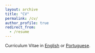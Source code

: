 ```yaml
---
layout: archive
title: "CV"
permalink: /cv/
author_profile: true
redirect_from:
  - /resume
---
```


Curriculum Vitae in [English](https://pbragasoares.github.io/files/CV-pedro-braga-soares-en.pdf) or [Portuguese](https://pbragasoares.github.io/files/CV-pedro-braga-soares-pt.pdf).
